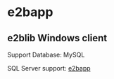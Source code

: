 # e2bapp
## e2blib Windows client
Support Database: MySQL


SQL Server support: [e2bapp](https://github.com/dekotan24/e2bapp)
